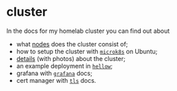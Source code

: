 # cluster
In the docs for my homelab cluster you can find out about

- what [nodes](NODES.md) does the cluster consist of;
- how to setup the cluster with [`microk8s`](MICROK8S.md) on Ubuntu;
- [details](CHANGELOG.md) (with photos) about the cluster;
- an example deployment in [`hellow`](hellow);
- grafana with [`grafana`](grafana) docs;
- cert manager with [`tls`](tls) docs.

